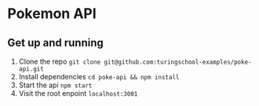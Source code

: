 # Pokemon API

## Get up and running

1) Clone the repo `git clone git@github.com:turingschool-examples/poke-api.git`  
2) Install dependencies `cd poke-api && npm install`  
3) Start the api `npm start`  
4) Visit the root enpoint `localhost:3001`
